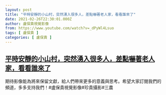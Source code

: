 ```yaml
---
layout: post
title: "平時安靜的小山村，突然湧入很多人，差點嚇著老人家，看看誰來了"
date: 2021-02-26T22:30:01.000Z
author: 盧保貴視覺影像
from: https://www.youtube.com/watch?v=_dPyWl4Lsuo
tags: [ 盧保貴 ]
categories: [ 盧保貴 ]
---
```

<!--1614378601000-->
[平時安靜的小山村，突然湧入很多人，差點嚇著老人家，看看誰來了](https://www.youtube.com/watch?v=_dPyWl4Lsuo)
------

<div>
期待影像能為將來保留文獻，給人們帶來更多的意義與思考。希望大家訂閱我們的頻道，多多支持我們！#盧保貴視覺影像#珍貴攝影#三農
</div>
